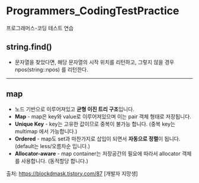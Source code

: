 # Programmers_CodingTestPractice
프로그래머스-코딩 테스트 연습

## string.find()

- 문자열을 찾았다면, 해당 문자열의 시작 위치를 리턴하고, 그렇지 않을 경우 npos(string::npos) 를 리턴한다.

---

## map

- 노드 기반으로 이루어져있고 **균형 이진 트리 구조**입니다.
- **Map** - map은 key와 value로 이루어져있으며 이는 pair 객체 형태로 저장됩니다.
- **Unique Key** - key는 고유한 값이므로 중복이 불가능 합니다. (중복 key는 multimap 에서 가능합니다.)
- **Ordered** - map도 set과 마찬가지로 삽입이 되면서 **자동으로 정렬**이 됩니다. (default는 less/오름차순 입니다.)
- **Allocator-aware** - map container는 저장공간의 필요에 따라서 allocator 객체를 사용합니다. (동적할당 합니다.)


출처: https://blockdmask.tistory.com/87 [개발자 지망생]

